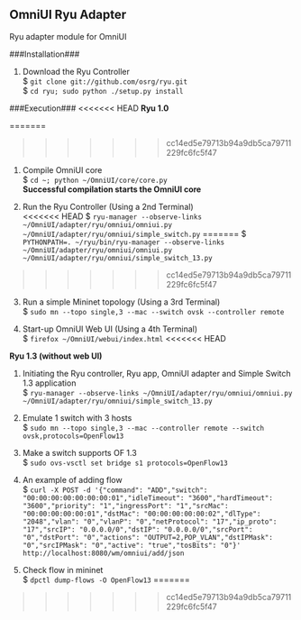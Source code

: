 OmniUI Ryu Adapter 
-------------------------
Ryu adapter module for OmniUI

###Installation###
1. Download the Ryu Controller  
$ `git clone git://github.com/osrg/ryu.git`  
$ `cd ryu; sudo python ./setup.py install`

###Execution###
<<<<<<< HEAD
**Ryu 1.0**  

=======
>>>>>>> cc14ed5e79713b94a9db5ca79711229fc6fc5f47
1. Compile OmniUI core  
$ `cd ~; python ~/OmniUI/core/core.py`  
**Successful compilation starts the OmniUI core**  

2. Run the Ryu Controller (Using a 2nd Terminal)  
<<<<<<< HEAD
$ `ryu-manager --observe-links ~/OmniUI/adapter/ryu/omniui/omniui.py ~/OmniUI/adapter/ryu/omniui/simple_switch.py`
=======
$ `PYTHONPATH=. ~/ryu/bin/ryu-manager --observe-links ~/OmniUI/adapter/ryu/omniui/omniui.py ~/OmniUI/adapter/ryu/omniui/simple_switch_13.py`
>>>>>>> cc14ed5e79713b94a9db5ca79711229fc6fc5f47

3. Run a simple Mininet topology (Using a 3rd Terminal)  
$ `sudo mn --topo single,3 --mac --switch ovsk --controller remote`

4. Start-up OmniUI Web UI (Using a 4th Terminal)  
$ `firefox ~/OmniUI/webui/index.html`
<<<<<<< HEAD
  

**Ryu 1.3 (without web UI)**  
  
1. Initiating the Ryu controller, Ryu app, OmniUI adapter and Simple Switch 1.3 application<br/> 
$ `ryu-manager --observe-links ~/OmniUI/adapter/ryu/omniui/omniui.py ~/OmniUI/adapter/ryu/omniui/simple_switch_13.py`

2. Emulate 1 switch with 3 hosts  
$ `sudo mn --topo single,3 --mac --controller remote --switch ovsk,protocols=OpenFlow13`

3. Make a switch supports OF 1.3  
$ `sudo ovs-vsctl set bridge s1 protocols=OpenFlow13`

4. An example of adding flow  
$ `curl -X POST -d '{"command": "ADD","switch": "00:00:00:00:00:00:00:01","idleTimeout": "3600","hardTimeout": "3600","priority": "1","ingressPort": "1","srcMac": "00:00:00:00:00:01","dstMac": "00:00:00:00:00:02","dlType": "2048","vlan": "0","vlanP": "0","netProtocol": "17","ip_proto": "17","srcIP": "0.0.0.0/0","dstIP": "0.0.0.0/0","srcPort": "0","dstPort": "0","actions": "OUTPUT=2,POP_VLAN","dstIPMask": "0","srcIPMask": "0","active": "true","tosBits": "0"}' http://localhost:8080/wm/omniui/add/json` 

5. Check flow in mininet  
$ `dpctl dump-flows -O OpenFlow13`
=======
>>>>>>> cc14ed5e79713b94a9db5ca79711229fc6fc5f47

